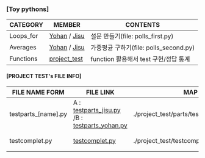 ### [Toy pythons]

|CATEGORY|MEMBER|CONTENTS|
|--|--|--|
Loops_for|[Yohan](./polls_first/polls_first_[yohan].py) / [Jisu](./polls_first/polls_first_jisu.py)|설문 만들기(file: polls_first.py)
Averages|[Yohan](./polls_second/polls_second_yohan.py) / [Jisu](./polls_second/polls_second_jisu.py)|가중평균 구하기(file: polls_second.py)
Functions|[project_test](./project_test/)|function 활용해서 test 구현/정답 통계


#### [PROJECT TEST's FILE INFO]

|FILE NAME FORM|FILE LINK|MAP|CONTENTS|
|--|--|--|--|
|testparts_[name].py |A : [testparts_jisu.py](./project_test/parts/testparts_jisu.py) /B : [testparts_yohan.py](./project_test/parts/testparts_yohan.py) |./project_test/parts/testparts_[name].py |문제 합치기 전 파일
|testcomplet.py|[testcomplet.py](./project_test/testcomplet.py) |./project_test/testcomplet.py|머지 파일 이름 |

